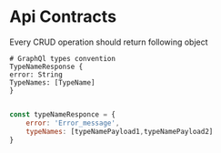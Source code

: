 # Api Contracts 

Every CRUD operation should return following object 

```
# GraphQl types convention
TypeNameResponse {
error: String
TypeNames: [TypeName]
}

```

```js

const typeNameResponce = {
    error: 'Error_message',
    typeNames: [typeNamePayload1,typeNamePayload2]
}

```

